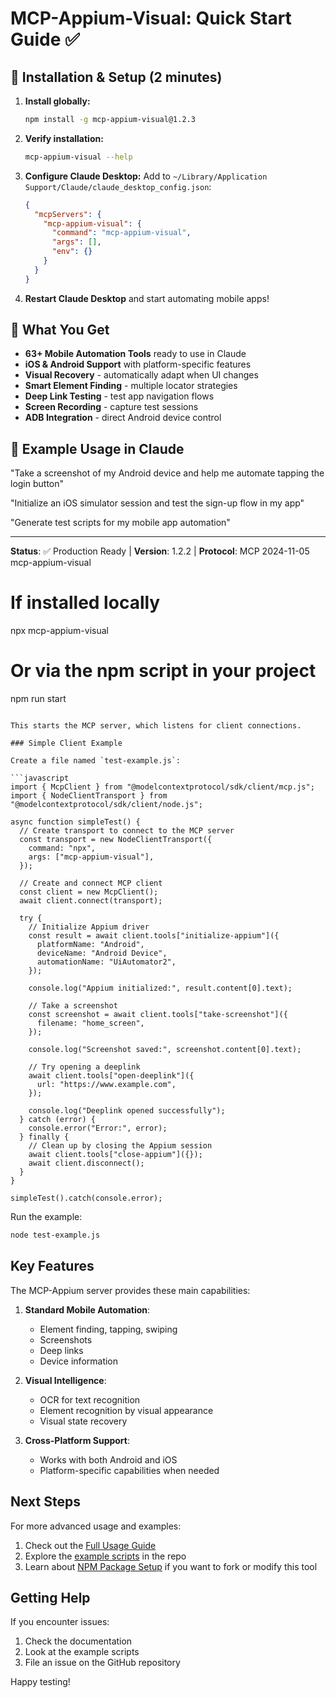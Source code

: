 # MCP-Appium-Visual: Quick Start Guide ✅

## 🚀 Installation & Setup (2 minutes)

1. **Install globally:**

   ```bash
   npm install -g mcp-appium-visual@1.2.3
   ```

2. **Verify installation:**

   ```bash
   mcp-appium-visual --help
   ```

3. **Configure Claude Desktop:**
   Add to `~/Library/Application Support/Claude/claude_desktop_config.json`:

   ```json
   {
     "mcpServers": {
       "mcp-appium-visual": {
         "command": "mcp-appium-visual",
         "args": [],
         "env": {}
       }
     }
   }
   ```

4. **Restart Claude Desktop** and start automating mobile apps!

## 🎯 What You Get

- **63+ Mobile Automation Tools** ready to use in Claude
- **iOS & Android Support** with platform-specific features
- **Visual Recovery** - automatically adapt when UI changes
- **Smart Element Finding** - multiple locator strategies
- **Deep Link Testing** - test app navigation flows
- **Screen Recording** - capture test sessions
- **ADB Integration** - direct Android device control

## 📱 Example Usage in Claude

"Take a screenshot of my Android device and help me automate tapping the login button"

"Initialize an iOS simulator session and test the sign-up flow in my app"

"Generate test scripts for my mobile app automation"

---

**Status**: ✅ Production Ready | **Version**: 1.2.2 | **Protocol**: MCP 2024-11-05
mcp-appium-visual

# If installed locally

npx mcp-appium-visual

# Or via the npm script in your project

npm run start

````

This starts the MCP server, which listens for client connections.

### Simple Client Example

Create a file named `test-example.js`:

```javascript
import { McpClient } from "@modelcontextprotocol/sdk/client/mcp.js";
import { NodeClientTransport } from "@modelcontextprotocol/sdk/client/node.js";

async function simpleTest() {
  // Create transport to connect to the MCP server
  const transport = new NodeClientTransport({
    command: "npx",
    args: ["mcp-appium-visual"],
  });

  // Create and connect MCP client
  const client = new McpClient();
  await client.connect(transport);

  try {
    // Initialize Appium driver
    const result = await client.tools["initialize-appium"]({
      platformName: "Android",
      deviceName: "Android Device",
      automationName: "UiAutomator2",
    });

    console.log("Appium initialized:", result.content[0].text);

    // Take a screenshot
    const screenshot = await client.tools["take-screenshot"]({
      filename: "home_screen",
    });

    console.log("Screenshot saved:", screenshot.content[0].text);

    // Try opening a deeplink
    await client.tools["open-deeplink"]({
      url: "https://www.example.com",
    });

    console.log("Deeplink opened successfully");
  } catch (error) {
    console.error("Error:", error);
  } finally {
    // Clean up by closing the Appium session
    await client.tools["close-appium"]({});
    await client.disconnect();
  }
}

simpleTest().catch(console.error);
````

Run the example:

```bash
node test-example.js
```

## Key Features

The MCP-Appium server provides these main capabilities:

1. **Standard Mobile Automation**:

   - Element finding, tapping, swiping
   - Screenshots
   - Deep links
   - Device information

2. **Visual Intelligence**:

   - OCR for text recognition
   - Element recognition by visual appearance
   - Visual state recovery

3. **Cross-Platform Support**:
   - Works with both Android and iOS
   - Platform-specific capabilities when needed

## Next Steps

For more advanced usage and examples:

1. Check out the [Full Usage Guide](./USAGE_GUIDE.md)
2. Explore the [example scripts](./examples/) in the repo
3. Learn about [NPM Package Setup](./NPM_PACKAGE_SETUP.md) if you want to fork or modify this tool

## Getting Help

If you encounter issues:

1. Check the documentation
2. Look at the example scripts
3. File an issue on the GitHub repository

Happy testing!
